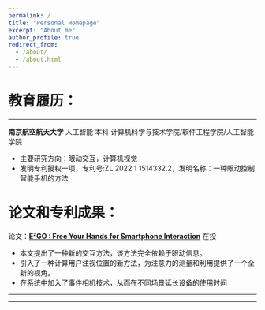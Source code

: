 ```yaml
---
permalink: /
title: "Personal Homepage"
excerpt: "About me"
author_profile: true
redirect_from: 
  - /about/
  - /about.html
---
```


# 教育履历：

------

**南京航空航天大学**
人工智能 本科 计算机科学与技术学院/软件工程学院/人工智能学院

- 主要研究方向：眼动交互，计算机视觉
- 发明专利授权一项，专利号:ZL 2022 1 1514332.2，发明名称：一种眼动控制智能手机的方法

# 论文和专利成果：

论文：[**E²GO : Free Your Hands for Smartphone Interaction**](../project_pages/E2CO.html) 在投 

- 本文提出了一种新的交互方法，该方法完全依赖于眼动信息。
- 引入了一种计算用户注视位置的新方法，为注意力的测量和利用提供了一个全新的视角。
- 在系统中加入了事件相机技术，从而在不同场景延长设备的使用时间

------

------

